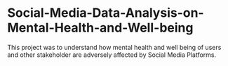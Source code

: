 # Social-Media-Data-Analysis-on-Mental-Health-and-Well-being
This project was to understand how mental health and  well being of users and other stakeholder are adversely affected by Social Media Platforms.
